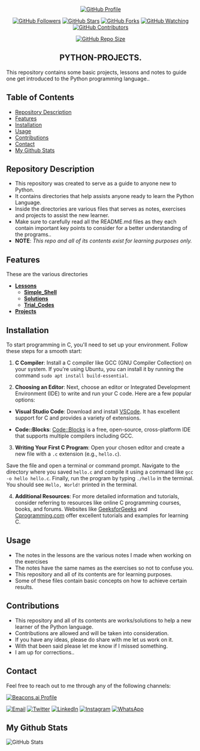 <p align="center">
  <a href="https://github.com/hunterxcobby"><img alt="GitHub Profile" src="https://img.shields.io/badge/GitHub-hunterxcobby-blue?style=for-the-badge&logo=github"></a>
</p>

<p align="center">
  <a href="https://github.com/hunterxcobby/followers"><img alt="GitHub Followers" src="https://img.shields.io/github/followers/hunterxcobby?label=Followers&style=social"></a>
  <a href="https://github.com/hunterxcobby/Python-Projects/stargazers/"><img alt="GitHub Stars" src="https://img.shields.io/github/stars/hunterxcobby/Python-Projects?style=social"></a>
  <a href="https://github.com/hunterxcobby/Python-Projects/network/members"><img alt="GitHub Forks" src="https://img.shields.io/github/forks/hunterxcobby/Python-Projects?style=social"></a>
  <a href="https://github.com/hunterxcobby/Python-Projects/watchers"><img alt="GitHub Watching" src="https://img.shields.io/github/watchers/hunterxcobby/Python-Projects?label=Watching&style=social"></a>
  <a href="https://github.com/hunterxcobby/Python-Projects/watchers"><img alt="GitHub Contributors" src="https://img.shields.io/github/contributors/hunterxcobby/Python-Projects?logo=github&style=social"></a>
</p>

<p align="center">
  <a href="https://github.com/hunterxcobby/Python-Projects"><img alt="GitHub Repo Size" src="https://img.shields.io/github/repo-size/hunterxcobby/Python-Projects?label=Repo%20size&style=flat"></a>
</p>

<h2 align="center">PYTHON-PROJECTS.</h2>

This repository contains some basic projects, lessons and notes to guide one get introduced to the Python programming language..

## Table of Contents 

- [Repository Description](#repository-description)
- [Features](#features)
- [Installation](#installation)
- [Usage](#usage)
- [Contributions](#contributions)
- [Contact](#contact)
- [My Github Stats](#my-github-stats)

## Repository Description

+ This repository was created to serve as a guide to anyone new to Python. 
+ It contains directories that help assists anyone ready to learn the Python Language.
+ Inside the directories are various files that serves as notes, exercises and projects to assist the new learner.
+ Make sure to carefully read all the README.md files as they each contain important key points to consider for a better understanding of the programs..
+ **NOTE**: *This repo and all of its contents exist for learning purposes only.*

## Features

These are the various directories

- **[Lessons](https://github.com/hunterxcobby/C-Projects/tree/master/lessons)**
   -  **[Simple_Shell](https://github.com/hunterxcobby/C-Projects/tree/master/lessons/simple_shell)**
   -  **[Solutions](https://github.com/hunterxcobby/C-Projects/tree/master/lessons/solutions)**
   -  **[Trial_Codes](https://github.com/hunterxcobby/C-Projects/tree/master/lessons/trial_codes)**
- **[Projects](https://github.com/hunterxcobby/Python-Projects/tree/main/my_projects)**

## Installation

To start programming in C, you'll need to set up your environment. Follow these steps for a smooth start:

1. **C Compiler**: Install a C compiler like GCC (GNU Compiler Collection) on your system. If you're using Ubuntu, you can install it by running the command `sudo apt install build-essential`.

2. **Choosing an Editor**:
Next, choose an editor or Integrated Development Environment (IDE) to write and run your C code. Here are a few popular options:

- **Visual Studio Code**: Download and install [VSCode](https://code.visualstudio.com/). It has excellent support for C and provides a variety of extensions.

- **Code::Blocks**: [Code::Blocks](https://www.codeblocks.org/) is a free, open-source, cross-platform IDE that supports multiple compilers including GCC.

3. **Writing Your First C Program**:
Open your chosen editor and create a new file with a `.c` extension (e.g., `hello.c`).

Save the file and open a terminal or command prompt. Navigate to the directory where you saved `hello.c` and compile it using a command like `gcc -o hello hello.c`. Finally, run the program by typing `./hello` in the terminal. You should see `Hello, World!` printed in the terminal.

4. **Additional Resources**:
For more detailed information and tutorials, consider referring to resources like online C programming courses, books, and forums. Websites like [GeeksforGeeks](https://www.geeksforgeeks.org/c-programming-language/) and [Cprogramming.com](https://www.cprogramming.com/) offer excellent tutorials and examples for learning C.


## Usage

+ The notes in the lessons are the various notes I made when working on the exercises
+ The notes have the same names as the exercises so not to confuse you.
+ This repository and all of its contents are for learning purposes.
+ Some of these files contain basic concepts on how to achieve certain results.

## Contributions

+ This repository and all of its contents are works/solutions to help a new learner of the Python language.
+ Contributions are allowed and will be taken into consideration.
+ If you have any ideas, please do share with me let us work on it.
+ With that been said please let me know if I missed something.
+ I am up for corrections..

## Contact

Feel free to reach out to me through any of the following channels:

[![Beacons.ai Profile](https://img.shields.io/badge/Beacons.ai-cobbysefah-9cf?style=for-the-badge&logo=beacons&color=blue)](https://beacons.ai/cobbysefahsolomon)


[![Email](https://img.shields.io/badge/Email-D14836?style=for-the-badge&logo=gmail&logoColor=white)](mailto:solomonsefah13@gmail.com)
[![Twitter](https://img.shields.io/badge/Twitter-1DA1F2?style=for-the-badge&logo=twitter&logoColor=white)](https://twitter.com/hunterxcobby)
[![LinkedIn](https://img.shields.io/badge/LinkedIn-0077B5?style=for-the-badge&logo=linkedin&logoColor=white)](https://www.linkedin.com/in/cobby-sefah-solomon-~-c-s-s-6460bb279/)
[![Instagram](https://img.shields.io/badge/Instagram-E4405F?style=for-the-badge&logo=instagram&logoColor=white)](https://www.instagram.com/cobby_is_a_god)
[![WhatsApp](https://img.shields.io/badge/WhatsApp-25D366?style=for-the-badge&logo=whatsapp&logoColor=white)](https://wa.me/233557452729)

## My Github Stats
![GitHub Stats](https://github-readme-stats.vercel.app/api?username=hunterxcobby&show_icons=true&count_private=true&hide_title=true&hide=prs&theme=radical)


